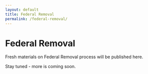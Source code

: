 ```yaml
---
layout: default
title: Federal Removal
permalink: /federal-removal/
---
```


# Federal Removal
Fresh materials on Federal Removal process will be published here.  
  
Stay tuned - more is coming soon.  